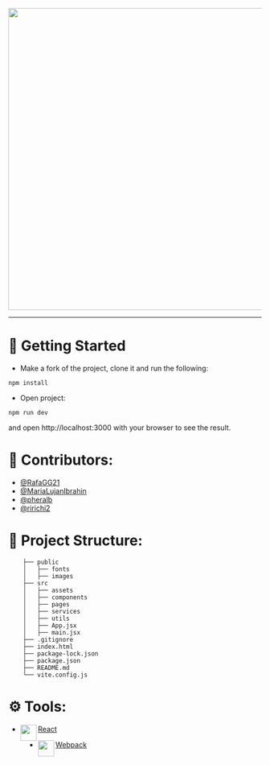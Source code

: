 <p align="center">
  <img src="https://i.imgur.com/RIUSDGi.png" data-canonical-src="https://i.imgur.com/RIUSDGi.png" width="600" />
</p>
<hr />

# 🚀 Getting Started

- Make a fork of the project, clone it and run the following:
```
npm install
```
- Open project:

```
npm run dev
```
and open http://localhost:3000 with your browser to see the result.

# 📜 Contributors:

- [@RafaGG21](https://github.com/RafaGG21)
- [@MariaLujanIbrahin](https://github.com/MariaLujanIbrahin)
- [@pheralb](https://github.com/pheralb)
- [@ririchi2](https://github.com/ririchi2)

# 📁 Project Structure:

```
    ├── public
    │   ├── fonts
    │   ├── images
    ├── src       
    │   ├── assets
    │   ├── components
    │   ├── pages
    │   ├── services
    │   ├── utils
    │   ├── App.jsx
    │   ├── main.jsx
    ├── .gitignore                     
    ├── index.html                   
    ├── package-lock.json
    ├── package.json
    ├── README.md
    └── vite.config.js
```

# ⚙️ Tools:

- <img align="left" width="32" height="32" src="https://cdn0.iconfinder.com/data/icons/logos-brands-in-colors/128/react_color-256.png"> [React](https://es.reactjs.org/)

- <img align="left" width="32" height="32" src="https://webpack.js.org/icon-pwa-512x512.d3dae4189855b3a72ff9.png"> [Webpack](https://webpack.js.org/)

